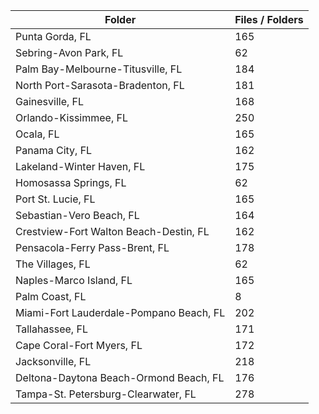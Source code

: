 | Folder                                  |   Files / Folders |
|-----------------------------------------|-------------------|
| Punta Gorda, FL                         |               165 |
| Sebring-Avon Park, FL                   |                62 |
| Palm Bay-Melbourne-Titusville, FL       |               184 |
| North Port-Sarasota-Bradenton, FL       |               181 |
| Gainesville, FL                         |               168 |
| Orlando-Kissimmee, FL                   |               250 |
| Ocala, FL                               |               165 |
| Panama City, FL                         |               162 |
| Lakeland-Winter Haven, FL               |               175 |
| Homosassa Springs, FL                   |                62 |
| Port St. Lucie, FL                      |               165 |
| Sebastian-Vero Beach, FL                |               164 |
| Crestview-Fort Walton Beach-Destin, FL  |               162 |
| Pensacola-Ferry Pass-Brent, FL          |               178 |
| The Villages, FL                        |                62 |
| Naples-Marco Island, FL                 |               165 |
| Palm Coast, FL                          |                 8 |
| Miami-Fort Lauderdale-Pompano Beach, FL |               202 |
| Tallahassee, FL                         |               171 |
| Cape Coral-Fort Myers, FL               |               172 |
| Jacksonville, FL                        |               218 |
| Deltona-Daytona Beach-Ormond Beach, FL  |               176 |
| Tampa-St. Petersburg-Clearwater, FL     |               278 |
